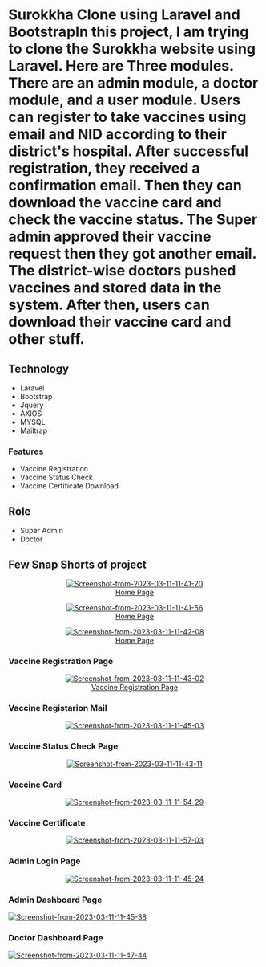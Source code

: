# Surokkha Clone using Laravel and BootstrapIn this project, I am trying to clone the Surokkha website using Laravel. Here are Three modules. There are an admin module, a doctor module, and a user module. Users can register to take vaccines using email and NID according to their district's hospital. After successful registration, they received a confirmation email. Then they can download the vaccine card and check the vaccine status. The Super admin approved their vaccine request then they got another email. The district-wise doctors pushed vaccines and stored data in the system. After then, users can download their vaccine card and other stuff.

## Technology
- Laravel 
- Bootstrap 
- Jquery
- AXIOS
- MYSQL
- Mailtrap

### Features 
- Vaccine Registration
- Vaccine Status Check
- Vaccine Certificate Download
## Role 
- Super Admin
- Doctor
## Few Snap Shorts of project
<p align="center"><a href="https://ibb.co/LgswPrr"><img src="https://i.ibb.co/JpSLdqq/Screenshot-from-2023-03-11-11-41-20.png" alt="Screenshot-from-2023-03-11-11-41-20" border="0"></a><br /><a target='_blank' href='https://poetandpoem.com/Julia-A-Moore/Dear-Love-Do-You-Remember'>Home Page</a><br /></p>

<p align="center"><a href="https://ibb.co/NSXyXYg"><img src="https://i.ibb.co/2NwkwK0/Screenshot-from-2023-03-11-11-41-56.png" alt="Screenshot-from-2023-03-11-11-41-56" border="0"></a><br /><a target='_blank' href='https://poetandpoem.com/Julia-A-Moore/Dear-Love-Do-You-Remember'>Home Page</a><br /></p>


<p align="center"><a href="https://ibb.co/y6MsQsG"><img src="https://i.ibb.co/D96KRKs/Screenshot-from-2023-03-11-11-42-08.png" alt="Screenshot-from-2023-03-11-11-42-08" border="0"></a><br /><a target='_blank' href='https://poetandpoem.com/Julia-A-Moore/Dear-Love-Do-You-Remember'>Home Page</a><br /></p>

### Vaccine Registration Page
<p align="center"><a href="https://ibb.co/3WNs6zM"><img src="https://i.ibb.co/K7qG4wL/Screenshot-from-2023-03-11-11-43-02.png" alt="Screenshot-from-2023-03-11-11-43-02" border="0"></a><br /><a target='_blank' href='https://poetandpoem.com/Julia-A-Moore/Dear-Love-Do-You-Remember'>Vaccine Registration Page</a><br /></p>

### Vaccine Registarion Mail
<p align="center"><a href="https://ibb.co/pxb6CT1"><img src="https://i.ibb.co/drjsnvf/Screenshot-from-2023-03-11-11-45-03.png" alt="Screenshot-from-2023-03-11-11-45-03" border="0"></a><br />

### Vaccine Status Check Page
<p align="center"><a href="ht
<p align="center"><a href="https://ibb.co/XLp24xX"><img src="https://i.ibb.co/QQnbcv9/Screenshot-from-2023-03-11-11-43-11.png" alt="Screenshot-from-2023-03-11-11-43-11" border="0"></a><br />


### Vaccine Card
<p align="center"><a href="https://imgbb.com/"><img src="https://i.ibb.co/Kj01tMx/Screenshot-from-2023-03-11-11-54-29.png" alt="Screenshot-from-2023-03-11-11-54-29" border="0"></a>

### Vaccine Certificate
<p align="center"><a href="https://imgbb.com/"><img src="https://i.ibb.co/sgpz272/Screenshot-from-2023-03-11-11-57-03.png" alt="Screenshot-from-2023-03-11-11-57-03" border="0"></a>


### Admin Login Page
<p align="center"><a href="https://ibb.co/cTxGzX1"><img src="https://i.ibb.co/BswX8Kt/Screenshot-from-2023-03-11-11-45-24.png" alt="Screenshot-from-2023-03-11-11-45-24" border="0"></a>

### Admin Dashboard Page
<a href="https://ibb.co/jHLg0Yf"><img src="https://i.ibb.co/25jgVrh/Screenshot-from-2023-03-11-11-45-38.png" alt="Screenshot-from-2023-03-11-11-45-38" border="0"></a>


### Doctor Dashboard Page
<a href="https://ibb.co/x3LYBp1"><img src="https://i.ibb.co/kMBJwR4/Screenshot-from-2023-03-11-11-47-44.png" alt="Screenshot-from-2023-03-11-11-47-44" border="0"></a>
